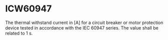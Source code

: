 ICW60947
========

The thermal withstand current in [A] for a circuit breaker or motor protection device tested in accordance with the IEC 60947 series. The value shall be related to 1 s.
